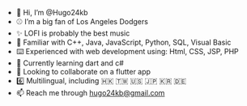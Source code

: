 - 👋 Hi, I’m @Hugo24kb
- :baseball: I’m a big fan of Los Angeles Dodgers
- :sparkles: LOFI is probably the best music
- :mechanical_arm: Familiar with C++, Java, JavaScript, Python, SQL, Visual Basic
- :keyboard: Experienced with web development using: Html, CSS, JSP, PHP
- 🌱 Currently learning dart and c#
- 💞️ Looking to collaborate on a flutter app
- :six: Multilingual, including 🇭🇰 🇹🇼 :us: :jp: :kr: :de: 
- 📫 Reach me through hugo24kb@gmail.com

<!---
Hugo24kb/Hugo24kb is a ✨ special ✨ repository because its `README.md` (this file) appears on your GitHub profile.
You can click the Preview link to take a look at your changes.
--->
